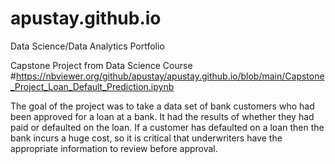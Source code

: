 # apustay.github.io
Data Science/Data Analytics Portfolio

Capstone Project from Data Science Course
#https://nbviewer.org/github/apustay/apustay.github.io/blob/main/Capstone_Project_Loan_Default_Prediction.ipynb

The goal of the project was to take a data set of bank customers who had been approved for a loan at a bank.  It had the results of whether they had paid or defaulted on the loan.  If a customer has defaulted on a loan then the bank incurs a huge cost, so it is critical that underwriters have the appropriate information to review before approval.

